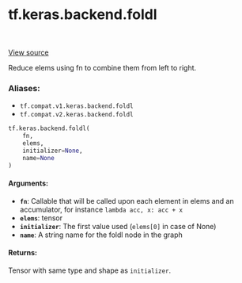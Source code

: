 <div itemscope itemtype="http://developers.google.com/ReferenceObject">
<meta itemprop="name" content="tf.keras.backend.foldl" />
<meta itemprop="path" content="Stable" />
</div>

# tf.keras.backend.foldl

<!-- Insert buttons -->

<table class="tfo-notebook-buttons tfo-api" align="left">
</table>

<a target="_blank" href="/code/stable/tensorflow/python/keras/backend.py">View source</a>



<!-- Start diff -->
Reduce elems using fn to combine them from left to right.

### Aliases:

* `tf.compat.v1.keras.backend.foldl`
* `tf.compat.v2.keras.backend.foldl`


``` python
tf.keras.backend.foldl(
    fn,
    elems,
    initializer=None,
    name=None
)
```



<!-- Placeholder for "Used in" -->


#### Arguments:


* <b>`fn`</b>: Callable that will be called upon each element in elems and an
    accumulator, for instance `lambda acc, x: acc + x`
* <b>`elems`</b>: tensor
* <b>`initializer`</b>: The first value used (`elems[0]` in case of None)
* <b>`name`</b>: A string name for the foldl node in the graph


#### Returns:

Tensor with same type and shape as `initializer`.
